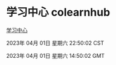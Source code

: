 # 学习中心 colearnhub
[学习中心](http://219.139.197.61:56308/colearnhub/)

2023年 04月 01日 星期六 22:50:02 CST

2023年 04月 01日 星期六 14:50:02 GMT
